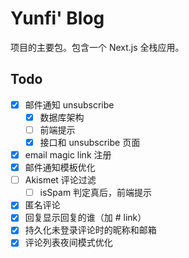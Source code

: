 # Yunfi' Blog

项目的主要包。包含一个 Next.js 全栈应用。

## Todo

- [x] 邮件通知 unsubscribe
  - [x] 数据库架构
  - [ ] 前端提示
  - [x] 接口和 unsubscribe 页面
- [x] email magic link 注册
- [x] 邮件通知模板优化
- [ ] Akismet 评论过滤
  - [ ] isSpam 判定真后，前端提示
- [x] 匿名评论
- [x] 回复显示回复的谁（加 # link）
- [x] 持久化未登录评论时的昵称和邮箱
- [x] 评论列表夜间模式优化
